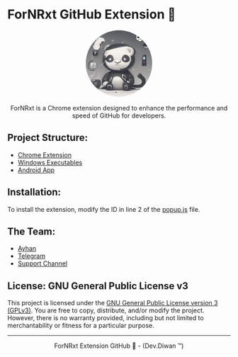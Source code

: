 # ForNRxt GitHub Extension 🍃

<div align="center">
    <img src="git.png" alt="ForNRxt GitHub Extension" width="150" style="border-radius:50%; object-fit: cover;">
    <p>ForNRxt is a Chrome extension designed to enhance the performance and speed of GitHub for developers.</p>
</div>

## Project Structure:

- [Chrome Extension](https://github.com/ayhan-dev/github-extension/tree/main/extension)
- [Windows Executables](https://github.com/ayhan-dev/github-extension/tree/main/exe)
- [Android App](https://github.com/ayhan-dev/github-extension/tree/main/android)

## Installation:

To install the extension, modify the ID in line 2 of the [popup.js](https://github.com/ayhan-dev/github-extension/blob/main/extension/popup/popup.js) file.

## The Team:

- [Ayhan](https://ayhan-dev.dev)
- [Telegram](https://t.me/ayhan_gy)
- [Support Channel](https://t.me/ForNRxt)

## License: GNU General Public License v3

This project is licensed under the [GNU General Public License version 3 (GPLv3)](https://www.gnu.de/documents/gplv3.en.html). You are free to copy, distribute, and/or modify the project. However, there is no warranty provided, including but not limited to merchantability or fitness for a particular purpose.

---

<div align="center">
    <p>ForNRxt Extension GitHub 🍃 - (Dev.Diwan ™)</p>
</div>
